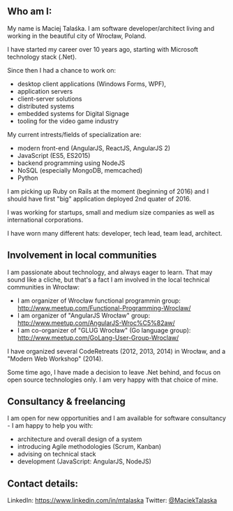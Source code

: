 ## Who am I: 

My name is Maciej Talaśka. I am software developer/architect living and working in the beautiful city of Wrocław, Poland.

I have started my career over 10 years ago, starting with Microsoft technology stack (.Net).

Since then I had a chance to work on:
- desktop client applications (Windows Forms, WPF), 
- application servers
- client-server solutions 
- distributed systems
- embedded systems for Digital Signage 
- tooling for the video game industry

My current intrests/fields of specialization are:
- modern front-end (AngularJS, ReactJS, AngularJS 2)
- JavaScript (ES5, ES2015)
- backend programming using NodeJS
- NoSQL (especially MongoDB, memcached)
- Python

I am picking up Ruby on Rails at the moment (beginning of 2016) and I should have first "big" application deployed 2nd quater of 2016.

I was working for startups, small and medium size companies as well as international corporations. 

I have worn many different hats: developer, tech lead, team lead, architect.


## Involvement in local communities

I am passionate about technology, and always eager to learn. That may sound like a cliche, but that's a fact
I am involved in the local technical communities in Wrocław:
- I am organizer of Wrocław functional programmin group: http://www.meetup.com/Functional-Programming-Wroclaw/
- I am organizer of "AngularJS Wrocław" group: http://www.meetup.com/AngularJS-Wroc%C5%82aw/
- I am co-organizer of "GLUG Wrocław" (Go language group): http://www.meetup.com/GoLang-User-Group-Wroclaw/

I have organized several CodeRetreats (2012, 2013, 2014) in Wrocław, and a "Modern Web Workshop" (2014).

Some time ago, I have made a decision to leave .Net behind, and focus on open source technologies only. I am very happy with that choice of mine.

## Consultancy & freelancing

I am open for new opportunities and I am available for software consultancy - I am happy to help you with:
- architecture and overall design of a system
- introducing Agile methodologies (Scrum, Kanban)
- advising on technical stack
- development (JavaScript: AngularJS, NodeJS)


## Contact details:

LinkedIn: https://www.linkedin.com/in/mtalaska
Twitter: [@MaciekTalaska](https://twitter.com/maciektalaska)
